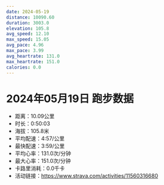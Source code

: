 ```yaml
---
date: 2024-05-19
distance: 10090.60
duration: 3003.0
elevation: 105.8
avg_speed: 12.10
max_speed: 15.05
avg_pace: 4.96
max_pace: 3.99
avg_heartrate: 131.0
max_heartrate: 151.0
calories: 0.0
---
```


# 2024年05月19日 跑步数据

- 距离：10.09公里
- 时长：0:50:03
- 海拔：105.8米
- 平均配速：4:57/公里
- 最快配速：3:59/公里
- 平均心率：131.0次/分钟
- 最大心率：151.0次/分钟
- 卡路里消耗：0.0千卡
- 活动链接：https://www.strava.com/activities/11560316680
